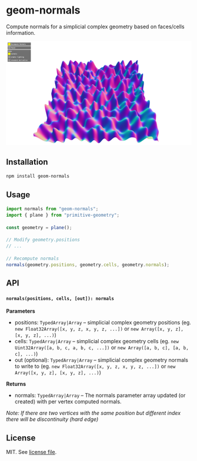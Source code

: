 # geom-normals

Compute normals for a simplicial complex geometry based on faces/cells information.

![](screenshot.png)

## Installation

```bash
npm install geom-normals
```

## Usage

```js
import normals from "geom-normals";
import { plane } from "primitive-geometry";

const geometry = plane();

// Modify geometry.positions
// ...

// Recompute normals
normals(geometry.positions, geometry.cells, geometry.normals);
```

## API

#### `normals(positions, cells, [out]): normals`

**Parameters**

- positions: `TypedArray|Array` – simplicial complex geometry positions (eg. `new Float32Array([x, y, z, x, y, z, ...])` or `new Array([x, y, z], [x, y, z], ...)`)
- cells: `TypedArray|Array` – simplicial complex geometry cells (eg. `new Uint32Array([a, b, c, a, b, c, ...])` or `new Array([a, b, c], [a, b, c], ...)`)
- out (optional): `TypedArray|Array` – simplicial complex geometry normals to write to (eg. `new Float32Array([x, y, z, x, y, z, ...])` or `new Array([x, y, z], [x, y, z], ...)`)

**Returns**

- normals: `TypedArray|Array` – The normals parameter array updated (or created) with per vertex computed normals.

_Note: If there are two vertices with the same position but different index there will be discontinuity (hard edge)_

## License

MIT. See [license file](https://github.com/vorg/geom-normals/blob/master/LICENSE.md).
